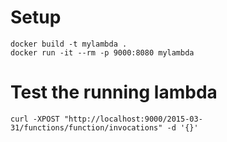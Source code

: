 # Setup
```
docker build -t mylambda .
docker run -it --rm -p 9000:8080 mylambda
```

# Test the running lambda
```
curl -XPOST "http://localhost:9000/2015-03-31/functions/function/invocations" -d '{}'
```



